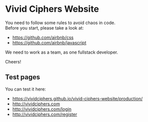 # Vivid Ciphers Website

You need to follow some rules to avoid chaos in code.  
Before you start, please take a look at:
* https://github.com/airbnb/css
* https://github.com/airbnb/javascript

We need to work as a team, as one fullstack developer.  

Cheers!


## Test pages  

You can test it here:  
* https://vividciphers.github.io/vivid-ciphers-website/production/ 
* http://vividciphers.com
* http://vividciphers.com/login
* http://vividciphers.com/register

